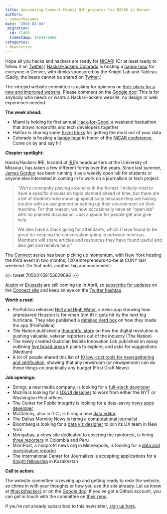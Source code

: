 ```yaml
---
title: Announcing Connect Miami; H/H prepares for NICAR in Denver
authors:
- samanthasunne
date: "2016-03-04"
_migration:
  id: 17405
  timestamp: 1483471660
categories:
- Newsletter
---
```


Hope all you hacks and hackers are ready for [NICAR][1]! (Or at least ready to follow it on [Twitter][2].) [Hacks/Hackers Colorado][3] is hosting a [happy hour][4] for everyone in Denver, with drinks sponsored by the Knight Lab and Tableau. (Sadly, the beers cannot be shared on [Twitter][2].)

The intrepid website committee is asking for opinions on [their plans for a new and improved website][5]. Please comment on the [Google doc][5]! This is for anybody who needs or wants a Hacks/Hackers website, no design or web experience needed.

**The week ahead:**

  * Miami is holding its first annual [Hack-for-Good][6], a weekend hackathon that draws nonprofits and tech developers together
  * Halifax is sharing some [Excel tricks][7] for getting the most out of your data
  * Colorado is hosting a [happy hour][4] in honor of the [NICAR conference][8]. Come on by and say hi!

**Chapter spotlight:**

Hacks/Hackers IRE, located at [IRE][9]’s headquarters at the University of Missouri, has taken a few different forms over the years. Since last summer, [James Gordon][10] has been running it as a weekly open lab for students or anyone else interested in coming in to work on a journalism or tech project.

> &#8220;We&#8217;re constantly playing around with the format. I initially tried to have a specific discussion topic planned ahead of time, but there are a lot of students who show up specifically because they are having trouble with an assignment or setting up their environment on their machine. For that reason, we now occasionally have an &#8220;open lab&#8221; with no planned discussion. Just a space for people get and give help.
> 
> We also have a Slack going for attendants, which I have found to be great for keeping the conversation going in between meetups. Members will share articles and resources they have found useful and also get and receive help.”

The [Connect][11] series has been picking up momentum, with New York hosting the third event in two months, 120 entrepreneurs-to-be at CUNY last weekend. On that note, another big announcement:

{{< tweet 705031158153629696 >}}

[Austin][12] or [Brussels][13] are still coming up in April, so [subscribe for updates][14] on the [Connect site][11] and keep an eye on the [Twitter hashtag][15].

**Worth a read**:

  * ProPublica released [Hell and High Water][16], a news app showing how unprepared Houston is for when (not if) it gets hit by the next big hurricane. They also published a [detailed nerd box][17] on how they made the app (ProPublica)
  * The Nation published a [thoughtful story][18] on how the digital revolution is pushing valuable, veteran reporters out of the industry (The Nation)
  * The newly created Guardian Mobile Innovation Lab published an essay outlining [five broad areas][19] it plans to explore, and asks for suggestions (Medium)
  * A lot of people shared this list of [10 low-cost tools for newsgathering and verification][20], showing that any newsroom (or newsperson) can do these things on practically any budget (First Draft News)

**Job openings:**

  * Stringr, a new media company, is looking for a [full-stack developer][21]
  * Mozilla is looking for a [UX/UI designer][22] to work from either the NYT or Washington Post offices
  * The Center for Public Integrity is looking for a data-savvy [news apps developer][23]
  * McClatchy, also in D.C., is hiring a new [data editor][24]
  * The Dallas Morning News is hiring a [computational journalist][25]
  * Bloomberg is looking for a [data viz designer][26] to join its UX team in New York
  * Mongabay, a news site dedicated to covering the rainforest, is hiring [three reporters][27] in Colombia and Peru
  * MinnPost, a nonprofit news org in Minneapolis, is looking for a [data and investigative reporter][28]
  * The International Center for Journalists is accepting applications for a [Knight fellowship][29] in Kazakhstan

**Call to action:**

The website committee is revving up and getting ready to redo the website, so chime in with your thoughts or how you use the site already. Let us know at [#hackshackers][30] or on the [Google doc][5]! If you’ve got a Github account, you can get in touch with the committee on [their repo][31].

If you’re not already subscribed to this newsletter, [sign up here][32].

 [1]: http://ire.org/conferences/nicar2016
 [2]: https://twitter.com/hashtag/NICAR16
 [3]: http://www.meetup.com/hackshackersco
 [4]: http://www.meetup.com/hackshackersco/events/227294757/
 [5]: https://docs.google.com/document/d/1P4YfJrcTo9rA1UbcLDXI2QpdcndfquqNDFAFO0c51M0/edit
 [6]: http://www.meetup.com/Hacks-Hackers-Miami/events/228802487/
 [7]: http://www.meetup.com/Hacks-Hackers-HFX/events/229275524/
 [8]: http://ire.org/conferences/nicar2016/
 [9]: https://www.ire.org/
 [10]: https://twitter.com/JE_Gordon
 [11]: http://connect.hackshackers.com/
 [12]: http://connect.hackshackers.com/event/austin/
 [13]: http://connect.hackshackers.com/event/brussels/
 [14]: http://connect.hackshackers.com/#mc_embed_signup
 [15]: http://twitter.com/hashtag/hhconnect
 [16]: http://projects.propublica.org/houston/
 [17]: https://www.propublica.org/nerds/item/how-we-made-hell-and-high-water
 [18]: http://www.thenation.com/article/these-journalists-dedicated-their-lives-to-telling-other-peoples-stories/
 [19]: https://medium.com/the-guardian-mobile-innovation-lab/five-proposed-areas-of-focus-for-mobile-innovation-in-news-1545f8da2528#.20313czbp
 [20]: http://firstdraftnews.com/10-discovery-and-verification-tools-for-newsrooms-on-a-budget/
 [21]: https://www.dropbox.com/s/qmxpm4q5qrv8x8o/Stringr%20Full%20Stack%20Engineer.pdf?dl=0
 [22]: https://careers.mozilla.org/position/ovDK2fwE
 [23]: http://www.publicintegrity.org/about/our-organization/work-here
 [24]: http://www.careerbuilder.com/jobseeker/jobs/jobdetails.aspx?showNewJDP=yes&job_did=J5L4P064NJ24V2RFQS3
 [25]: https://github.com/DallasMorningNews/Jobs/blob/master/computational_journalist.md
 [26]: https://groups.google.com/forum/#!topic/data-vis-jobs/CEmY2rLayVQ
 [27]: http://mongabay.org/mongabay-is-hiring-for-3-positions-in-latin-america/
 [28]: https://www.minnpost.com/inside-minnpost/2016/01/minnpost-hiring-datainvestigative-reporter
 [29]: https://www.journalismjobs.com/job-listings/1628245
 [30]: http://twitter.com/hashtag/hackshackers
 [31]: https://github.com/hackshackers/action-group-website
 [32]: http://bit.ly/hhnewsletter